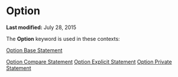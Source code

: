 
# Option <keyword>

 **Last modified:** July 28, 2015

The  **Option** keyword is used in these contexts:

 [Option Base Statement](21f45e9e-2cb2-3a45-0484-d23adae77e3e.md)

 [Option Compare Statement](9332562c-451e-50df-198a-21902fadac9c.md)
 [Option Explicit Statement](f7871e28-9577-740b-e887-1109f52be30e.md)
 [Option Private Statement](bd4d8b8b-d513-62a0-7c78-45c15b462bdc.md)
